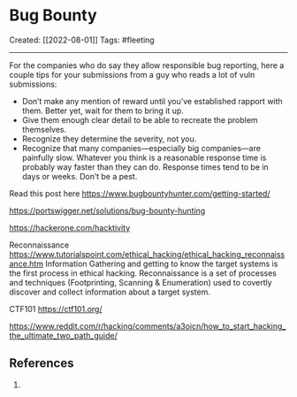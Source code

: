 

# Bug Bounty
Created:  [[2022-08-01]]
Tags: #fleeting 

---
For the companies who do say they allow responsible bug reporting, 
here a couple tips for your submissions from a guy who reads a lot of vuln submissions:
-   Don’t make any mention of reward until you’ve established rapport with them. Better yet, wait for them to bring it up.
-   Give them enough clear detail to be able to recreate the problem themselves.
-   Recognize they determine the severity, not you.
-   Recognize that many companies—especially big companies—are painfully slow. Whatever you think is a reasonable response time is probably way faster than they can do. Response times tend to be in days or weeks. Don’t be a pest.


Read this post here
https://www.bugbountyhunter.com/getting-started/


https://portswigger.net/solutions/bug-bounty-hunting


https://hackerone.com/hacktivity

Reconnaissance
https://www.tutorialspoint.com/ethical_hacking/ethical_hacking_reconnaissance.htm
Information Gathering and getting to know the target systems is the first process in ethical hacking. Reconnaissance is a set of processes and techniques (Footprinting, Scanning & Enumeration) used to covertly discover and collect information about a target system.



CTF101
https://ctf101.org/

https://www.reddit.com/r/hacking/comments/a3oicn/how_to_start_hacking_the_ultimate_two_path_guide/

## References
1. 